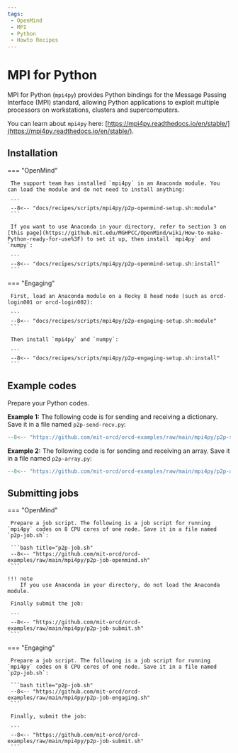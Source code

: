 ```yaml
---
tags:
 - OpenMind
 - MPI
 - Python
 - Howto Recipes
---
```


# MPI for Python

MPI for Python (`mpi4py`) provides Python bindings for the Message Passing Interface (MPI) standard, allowing Python applications to exploit multiple processors on workstations, clusters and supercomputers.

You can learn about `mpi4py` here: [https://mpi4py.readthedocs.io/en/stable/](https://mpi4py.readthedocs.io/en/stable/).

## Installation 

=== "OpenMind"

     The support team has installed `mpi4py` in an Anaconda module. You can load the module and do not need to install anything:

     ```
     --8<-- "docs/recipes/scripts/mpi4py/p2p-openmind-setup.sh:module"
     ```

     If you want to use Anaconda in your directory, refer to section 3 on [this page](https://github.mit.edu/MGHPCC/OpenMind/wiki/How-to-make-Python-ready-for-use%3F) to set it up, then install `mpi4py` and `numpy`:

     ```
     --8<-- "docs/recipes/scripts/mpi4py/p2p-openmind-setup.sh:install"
     ```

=== "Engaging"

     First, load an Anaconda module on a Rocky 8 head node (such as orcd-login001 or orcd-login002):

     ```
     --8<-- "docs/recipes/scripts/mpi4py/p2p-engaging-setup.sh:module"
     ```

     Then install `mpi4py` and `numpy`:

     ```
     --8<-- "docs/recipes/scripts/mpi4py/p2p-engaging-setup.sh:install"
     ```

## Example codes

Prepare your Python codes. 

**Example 1:** The following code is for sending and receiving a dictionary. Save it in a file named `p2p-send-recv.py`:

```python title="p2p-send-recv.py"
--8<-- "https://github.com/mit-orcd/orcd-examples/raw/main/mpi4py/p2p-send-recv.py"
``` 

**Example 2:** The following code is for sending and receiving an array. Save it in a file named `p2p-array.py`:

```python title="p2p-array.py"
--8<-- "https://github.com/mit-orcd/orcd-examples/raw/main/mpi4py/p2p-array.py"
```

## Submitting jobs

=== "OpenMind"

     Prepare a job script. The following is a job script for running `mpi4py` codes on 8 CPU cores of one node. Save it in a file named `p2p-job.sh`:

     ```bash title="p2p-job.sh"
     --8<-- "https://github.com/mit-orcd/orcd-examples/raw/main/mpi4py/p2p-job-openmind.sh"
     ```

    !!! note
        If you use Anaconda in your directory, do not load the Anaconda module. 

     Finally submit the job:

     ```
     --8<-- "https://github.com/mit-orcd/orcd-examples/raw/main/mpi4py/p2p-job-submit.sh"
     ```

=== "Engaging"

     Prepare a job script. The following is a job script for running `mpi4py` codes on 8 CPU cores of one node. Save it in a file named `p2p-job.sh`:

     ```bash title="p2p-job.sh"
     --8<-- "https://github.com/mit-orcd/orcd-examples/raw/main/mpi4py/p2p-job-engaging.sh"
     ```

     Finally, submit the job:
     
     ```
     --8<-- "https://github.com/mit-orcd/orcd-examples/raw/main/mpi4py/p2p-job-submit.sh"
     ```
